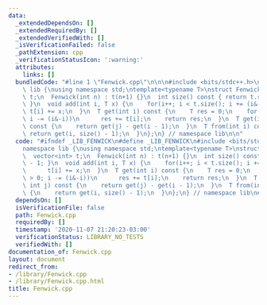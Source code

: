 ```yaml
---
data:
  _extendedDependsOn: []
  _extendedRequiredBy: []
  _extendedVerifiedWith: []
  _isVerificationFailed: false
  _pathExtension: cpp
  _verificationStatusIcon: ':warning:'
  attributes:
    links: []
  bundledCode: "#line 1 \"Fenwick.cpp\"\n\n\n#include <bits/stdc++.h>\n\nnamespace\
    \ lib {\nusing namespace std;\ntemplate<typename T>\nstruct Fenwick {\n  vector<int>\
    \ t;\n  Fenwick(int n) : t(n+1) {}\n  int size() const { return t.size() - 1;\
    \ }\n  void add(int i, T x) {\n    for(i++; i < t.size(); i += (i&-i))\n     \
    \ t[i] += x;\n  }\n  T get(int i) const {\n    T res = 0;\n    for(i++; i > 0;\
    \ i -= (i&-i))\n      res += t[i];\n    return res;\n  }\n  T get(int i, int j)\
    \ const {\n    return get(j) - get(i - 1);\n  }\n  T from(int i) const {\n   \
    \ return get(i, size() - 1);\n  }\n};\n} // namespace lib\n\n"
  code: "#ifndef _LIB_FENWICK\n#define _LIB_FENWICK\n#include <bits/stdc++.h>\n\n\
    namespace lib {\nusing namespace std;\ntemplate<typename T>\nstruct Fenwick {\n\
    \  vector<int> t;\n  Fenwick(int n) : t(n+1) {}\n  int size() const { return t.size()\
    \ - 1; }\n  void add(int i, T x) {\n    for(i++; i < t.size(); i += (i&-i))\n\
    \      t[i] += x;\n  }\n  T get(int i) const {\n    T res = 0;\n    for(i++; i\
    \ > 0; i -= (i&-i))\n      res += t[i];\n    return res;\n  }\n  T get(int i,\
    \ int j) const {\n    return get(j) - get(i - 1);\n  }\n  T from(int i) const\
    \ {\n    return get(i, size() - 1);\n  }\n};\n} // namespace lib\n#endif\n"
  dependsOn: []
  isVerificationFile: false
  path: Fenwick.cpp
  requiredBy: []
  timestamp: '2020-11-07 21:20:23-03:00'
  verificationStatus: LIBRARY_NO_TESTS
  verifiedWith: []
documentation_of: Fenwick.cpp
layout: document
redirect_from:
- /library/Fenwick.cpp
- /library/Fenwick.cpp.html
title: Fenwick.cpp
---
```

